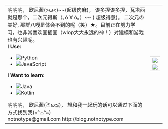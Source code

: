 <html>
    <table style="margin-left: auto; margin-right: auto;">
        <tr>
            <td>
                呐呐呐， 欧尼酱(>ω<)~~(超级肉麻)， 
                诶多捏诶多捏，瓦塔西就是那个，二次元得斯（｡ò ∀ ó｡）~~ ( 超级得意)。
                二次元の美好, 那群八嘎是体会不到的呢（笑）★。目前正在努力学习，也非常喜欢画插画（wlop大大永远的神！）对建模和游戏也有兴趣呢。<br>
                <strong>I Use: </strong>
                <ul>
                    <li><img src="https://img.shields.io/badge/-Python-3e74a2?style=flat-square&logo=Python&logoColor=fff" alt="Python"></li>
                    <li><img src="https://img.shields.io/badge/-JavaScript-yellow?style=flat-square&logo=JavaScript&logoColor=fff" alt="JavaScript"></li>
                </ul>
                <strong>I Want to learn</strong>: 
                <ul>
                    <li><img src="https://img.shields.io/badge/-Java-ab7221?style=flat-square&logo=Java&logoColor=fff" alt="Java"></li>
                    <li><img src="https://img.shields.io/badge/-Kotlin-orange?style=flat-square&logo=Kotlin&logoColor=fff" alt="Kotlin"></li>
                </ul>
                呐呐呐， 欧尼酱(≧ω≦)， 想和我一起玩的话可以通过下面的方式找到我(๑°⌓°๑)<br>
                <mail>notnotype@gmail.com</mail>
                <a src="http://blog.notnotype.com">http://blog.notnotype.com</a>
            </td>
            <td>
                <table>
                  <tr>
                    <td>
                      <a src="https://github.com/anuraghazra/github-readme-stats"><img align="center" src="https://github-readme-stats.vercel.app/api?username=notnotype&count_private=true&include_all_commits=true&show_icons=true&theme=algolia&bg_color=right,141e30,243b55" /></a>
                    </td>
                  <tr>
                  <tr>
                    <td>
                      <a src="https://github.com/anuraghazra/github-readme-stats"><img align="center" src="https://github-readme-stats.vercel.app/api/top-langs/?username=notnotype&layout=compact&theme=algolia&bg_color=right,141e30,243b55&card_width=445" /></a>
                    </td>
                  </tr>
                </table>
            </td>
        </tr>
    </table>
</html>
